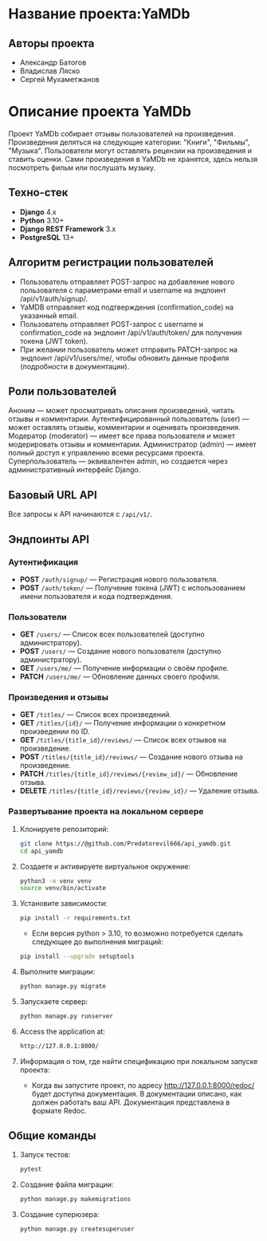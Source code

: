 # Название проекта:YaMDb

## Авторы проекта
- Александр Батогов
- Владислав Ляско
- Сергей Мухаметжанов

# Описание проекта YaMDb
Проект YaMDb собирает отзывы пользователей на произведения. Произведения деляться на следующие категории: "Книги", "Фильмы", "Музыка". 
Пользователи могут оставлять рецензии на произведения и ставить оценки.
Сами произведения в YaMDb не хранятся, здесь нельзя посмотреть фильм или послушать музыку.

## Техно-стек
- **Django** 4.x
- **Python** 3.10+
- **Django REST Framework** 3.x
- **PostgreSQL** 13+

## Алгоритм регистрации пользователей
- Пользователь отправляет POST-запрос на добавление нового пользователя с параметрами email и username на эндпоинт /api/v1/auth/signup/.
- YaMDB отправляет код подтверждения (confirmation_code) на указанный email.
- Пользователь отправляет POST-запрос с username и confirmation_code на эндпоинт /api/v1/auth/token/ для получения токена (JWT token).
- При желании пользователь может отправить PATCH-запрос на эндпоинт /api/v1/users/me/, чтобы обновить данные профиля (подробности в документации).

## Роли пользователей
Аноним — может просматривать описания произведений, читать отзывы и комментарии.
Аутентифицированный пользователь (user) — может оставлять отзывы, комментарии и оценивать произведения.
Модератор (moderator) — имеет все права пользователя и может модерировать отзывы и комментарии.
Администратор (admin) — имеет полный доступ к управлению всеми ресурсами проекта.
Суперпользователь — эквивалентен admin, но создается через административный интерфейс Django.

## Базовый URL API
Все запросы к API начинаются с `/api/v1/`.

## Эндпоинты API
### Аутентификация
- **POST** `/auth/signup/` — Регистрация нового пользователя.
- **POST** `/auth/token/` — Получение токена (JWT) с использованием имени пользователя и кода подтверждения.

### Пользователи
- **GET** `/users/` — Список всех пользователей (доступно администратору).
- **POST** `/users/` — Создание нового пользователя (доступно администратору).
- **GET** `/users/me/` — Получение информации о своём профиле.
- **PATCH** `/users/me/` — Обновление данных своего профиля.

### Произведения и отзывы
- **GET** `/titles/` — Список всех произведений.
- **GET** `/titles/{id}/` — Получение информации о конкретном произведении по ID.
- **GET** `/titles/{title_id}/reviews/` — Список всех отзывов на произведение.
- **POST** `/titles/{title_id}/reviews/` — Создание нового отзыва на произведение.
- **PATCH** `/titles/{title_id}/reviews/{review_id}/` — Обновление отзыва.
- **DELETE** `/titles/{title_id}/reviews/{review_id}/` — Удаление отзыва.

### Развертывание проекта на локальном сервере
1. Клонируете репозиторий:
   ```bash
   git clone https://@github.com/Predatorevil666/api_yamdb.git
   cd api_yamdb
   ```
2. Создаете и активируете виртуальное окружение:
   ```bash
   python3 -m venv venv
   source venv/bin/activate
   ```

3. Установите зависимости:
   ```bash
   pip install -r requirements.txt
   ```

   - Если версия python > 3.10, то возможно потребуется сделать следующее до выполнения миграций:
   ```bash
   pip install --upgrade setuptools
   ```

4. Выполните миграции:
   ```bash
   python manage.py migrate
   ```

5. Запускаете сервер:
   ```bash
   python manage.py runserver
   ```

6. Access the application at:
   ```bash
   http://127.0.0.1:8000/
   ```
7. Информация о том, где найти спецификацию при локальном запуске проекта:
   - Когда вы запустите проект, по адресу  http://127.0.0.1:8000/redoc/ будет доступна документация.
   В документации описано, как должен работать ваш API. Документация представлена в формате Redoc.

## Общие команды
1. Запуск тестов:
   ```bash
   pytest
   ```

2. Создание файла миграции:
   ```bash
   python manage.py makemigrations
   ```

3. Создание суперюзера:
   ```bash
   python manage.py createsuperuser
   ```
